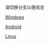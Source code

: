 请切换分支以便阅览

[Windows](https://gitee.com/yao2019ss/install_torbrowser/tree/win)

[Android](https://gitee.com/yao2019ss/install_torbrowser/tree/Android)

[Linux](https://gitee.com/yao2019ss/install_torbrowser/tree/linux)